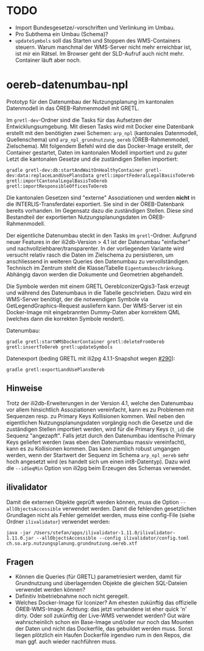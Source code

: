 # TODO
* Import Bundesgesetze/-vorschriften und Verlinkung im Umbau.
* Pro Subthema ein Umbau (Schema)?
* `updateSymbols` soll das Starten und Stoppen des WMS-Containers steuern. Warum manchmal der WMS-Server nicht mehr erreichbar ist, ist mir ein Rätsel. Im Browser geht der SLD-Aufruf auch nicht mehr. Container läuft aber noch.

# oereb-datenumbau-npl

Prototyp für den Datenumbau der Nutzungsplanung im kantonalen Datenmodell in das ÖREB-Rahmenmodell mit GRETL. 

Im `gretl-dev`-Ordner sind die Tasks für das Aufsetzen der Entwicklungsumgebung. Mit diesen Tasks wird mit Docker eine Datenbank erstellt mit den benötigten zwei Schemen: `arp_npl` (kantonales Datenmodell, Quellenschema) und `arp_npl_grundnutzung_oereb` (ÖREB-Rahmenmodell, Zielschema). Mit folgendem Befehl wird die das Docker-Image erstellt, der Container gestartet, Daten im kantonalen Modell importiert und zu guter Letzt die kantonalen Gesetze und die zuständigen Stellen importiert:

```
gradle gretl-dev:db:startAndWaitOnHealthyContainer gretl-dev:data:replaceLandUsePlansData gretl:importFederalLegalBasisToOereb gretl:importCantonalLegalBasisToOereb gretl:importResponsibleOfficesToOereb
```

Die kantonalen Gesetzen sind "externe" Assoziationen und werden **nicht** in die INTERLIS-Transferdatei exportiert. Sie sind in der ÖREB-Datenbank bereits vorhanden. Im Gegensatz dazu die zuständigen Stellen. Diese sind Bestandteil der exportierten Nutzungsplanungsdaten im ÖREB-Rahmenmodell. 

Der eigentliche Datenumbau steckt in den Tasks im `gretl`-Ordner. Aufgrund neuer Features in der ili2db-Version > 4.1 ist der Datenumbau "einfacher" und nachvollziehbarer/transparenter. In der vorliegenden Variante wird versucht relativ rasch die Daten im Zielschema zu persistieren, um anschliessend in weiteren Queries den Datenumbau zu vervollständigen. Technisch im Zentrum steht die Klasse/Tabelle `Eigentumsbeschränkung`. Abhängig davon werden die Dokumente und Geometrien abgehandelt.

Die Symbole werden mit einem GRETL OerebIconizerQgis3-Task erzeugt und während des Datenumbaus in die Tabelle geschrieben. Dazu wird ein WMS-Server benötigt, der die notwendigen Symbole via GetLegendGraphics-Request ausliefern kann. Der WMS-Server ist ein Docker-Image mit eingebrannten Dummy-Daten aber korrektem QML (welches dann die korrekten Symbole rendert).

Datenumbau:
```
gradle gretl:startWMSDockerContainer gretl:deleteFromOereb gretl:insertToOereb gretl:updateSymbols
```

Datenexport (beding GRETL mit ili2pg 4.1.1-Snapshot wegen [#290](https://github.com/claeis/ili2db/issues/290)):
```
gradle gretl:exportLandUsePlansOereb
```

## Hinweise 
Trotz der ili2db-Erweiterungen in der Version 4.1, welche den Datenumbau vor allem hinsichtlich Assoziationen vereinfacht, kann es zu Problemen mit Sequenzen resp. zu Primary Keys Kollisionen kommen. Weil neben den eigentlichen Nutzungsplanungsdaten vorgängig noch die Gesetze und die zuständigen Stellen importiert werden, wird für die Primary Keys (`t_id`) die Sequenz "angezapft". Falls jetzt durch den Datenumbau identische Primary Keys geliefert werden (was eben den Datenumbau massiv vereinfacht), kann es zu Kollisionen kommen. Das kann ziemlich robust umgangen werden, wenn der Startwert der Sequenz im Schema `arp_npl_oereb` sehr hoch angesetzt wird (es handelt sich um einen int8-Datentyp). Dazu wird die `--idSeqMin` Option von ili2pg beim Erzeugen des Schemas verwendet.

## ilivalidator
Damit die externen Objekte geprüft werden können, muss die Option `--allObjectsAccessible` verwendet werden. Damit die fehlenden gesetzlichen Grundlagen nicht als Fehler gemeldet werden, muss eine config-File (siehe Ordner `ilivalidator`) verwendet werden:

```
java -jar /Users/stefan/apps/ilivalidator-1.11.0/ilivalidator-1.11.0.jar --allObjectsAccessible --config ilivalidator/config.toml ch.so.arp.nutzungsplanung.grundnutzung.oereb.xtf
```


## Fragen

* Können die Queries (für GRETL) parametriesiert werden, damit für Grundnutzung und überlagernden Objekte die gleichen SQL-Dateien verwendet werden können?
* Definitiv Inbetriebnahme noch nicht geregelt.
* Welches Docker-Image für Iconizer? Am ehesten zukünftig das offizielle ÖREB-WMS-Image. Achtung: das jetzt vorhandene ist eher quick 'n' dirty. Oder soll zukünftig der Live-WMS verwendet werden? Gut wäre wahrscheinlich schon ein Base-Image und/oder nur noch das Mounten der Daten und nicht das Dockerfile, das gebuildet werden muss. Sonst liegen plötzlich ein Haufen Dockerfile irgendwo rum in den Repos, die man ggf. auch wieder nachführen muss.



